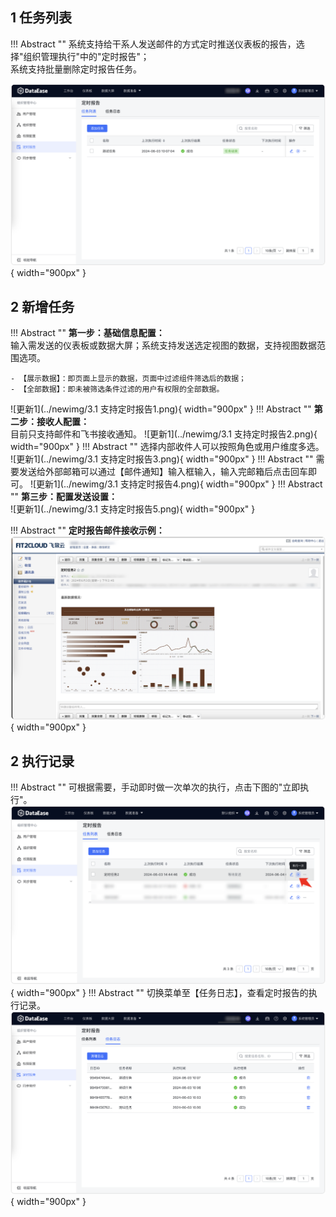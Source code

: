 ## 1 任务列表

!!! Abstract ""
    系统支持给干系人发送邮件的方式定时推送仪表板的报告，选择"组织管理执行"中的"定时报告"；  
    系统支持批量删除定时报告任务。

![定时报告](../img/xpack/定时报告任务列表.png){ width="900px" }

## 2 新增任务

!!! Abstract ""
    **第一步：基础信息配置：**   
    输入需发送的仪表板或数据大屏；系统支持发送选定视图的数据，支持视图数据范围选项。

    - 【展示数据】：即页面上显示的数据，页面中过滤组件筛选后的数据；
    - 【全部数据】：即未被筛选条件过滤的用户有权限的全部数据。
![更新1](../newimg/3.1 支持定时报告1.png){ width="900px" }
!!! Abstract ""
    **第二步：接收人配置：**  
    目前只支持邮件和飞书接收通知。
![更新1](../newimg/3.1 支持定时报告2.png){ width="900px" }
!!! Abstract ""
    选择内部收件人可以按照角色或用户维度多选。
![更新1](../newimg/3.1 支持定时报告3.png){ width="900px" }
!!! Abstract ""
    需要发送给外部邮箱可以通过【邮件通知】输入框输入，输入完邮箱后点击回车即可。
![更新1](../newimg/3.1 支持定时报告4.png){ width="900px" }
!!! Abstract ""
    **第三步：配置发送设置：**  
![更新1](../newimg/3.1 支持定时报告5.png){ width="900px" }

!!! Abstract ""
    **定时报告邮件接收示例：**  
![定时报告](../img/xpack/定时报告示例.png){ width="900px" }

## 2 执行记录

!!! Abstract ""
    可根据需要，手动即时做一次单次的执行，点击下图的"立即执行"。
![定时报告](../img/xpack/定时报告触发.png){ width="900px" }
!!! Abstract ""
    切换菜单至【任务日志】，查看定时报告的执行记录。
![定时报告](../img/xpack/定时报告任务日志.png){ width="900px" }

